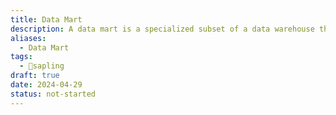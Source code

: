 ```yaml
---
title: Data Mart
description: A data mart is a specialized subset of a data warehouse that focuses on specific business functions or departments, containing structured data optimized for analysis and reporting to support decision-making within those areas.
aliases:
  - Data Mart
tags:
  - 🌱sapling
draft: true
date: 2024-04-29
status: not-started
---
```

